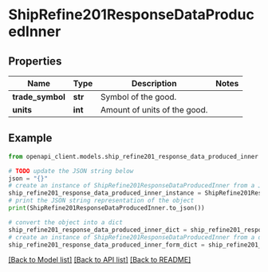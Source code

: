 # ShipRefine201ResponseDataProducedInner


## Properties

Name | Type | Description | Notes
------------ | ------------- | ------------- | -------------
**trade_symbol** | **str** | Symbol of the good. | 
**units** | **int** | Amount of units of the good. | 

## Example

```python
from openapi_client.models.ship_refine201_response_data_produced_inner import ShipRefine201ResponseDataProducedInner

# TODO update the JSON string below
json = "{}"
# create an instance of ShipRefine201ResponseDataProducedInner from a JSON string
ship_refine201_response_data_produced_inner_instance = ShipRefine201ResponseDataProducedInner.from_json(json)
# print the JSON string representation of the object
print(ShipRefine201ResponseDataProducedInner.to_json())

# convert the object into a dict
ship_refine201_response_data_produced_inner_dict = ship_refine201_response_data_produced_inner_instance.to_dict()
# create an instance of ShipRefine201ResponseDataProducedInner from a dict
ship_refine201_response_data_produced_inner_form_dict = ship_refine201_response_data_produced_inner.from_dict(ship_refine201_response_data_produced_inner_dict)
```
[[Back to Model list]](../README.md#documentation-for-models) [[Back to API list]](../README.md#documentation-for-api-endpoints) [[Back to README]](../README.md)


